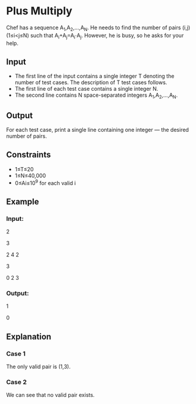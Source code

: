 # Plus Multiply

Chef has a sequence A<sub>1</sub>,A<sub>2</sub>,…,A<sub>N</sub>. 
He needs to find the number of pairs (i,j)(1≤i<j≤N) such that A<sub>i</sub>+A<sub>j</sub>=A<sub>i</sub>⋅A<sub>j</sub>. 
However, he is busy, so he asks for your help.

## Input

- The first line of the input contains a single integer T denoting the number of test cases. 
The description of T test cases follows.
- The first line of each test case contains a single integer N.
- The second line contains N space-separated integers A<sub>1</sub>,A<sub>2</sub>,…,A<sub>N</sub>.

## Output

For each test case, print a single line containing one integer ― the desired number of pairs.

## Constraints

- 1≤T≤20
- 1≤N≤40,000
- 0≤Ai≤10<sup>9</sup> for each valid i

## Example

### Input:

2

3

2 4 2

3

0 2 3

### Output:

1

0

## Explanation

### Case 1

The only valid pair is (1,3).

### Case 2

We can see that no valid pair exists.
